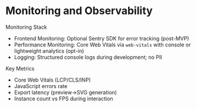 # Monitoring and Observability

Monitoring Stack
- Frontend Monitoring: Optional Sentry SDK for error tracking (post-MVP)
- Performance Monitoring: Core Web Vitals via `web-vitals` with console or lightweight analytics (opt-in)
- Logging: Structured console logs during development; no PII

Key Metrics
- Core Web Vitals (LCP/CLS/INP)
- JavaScript errors rate
- Export latency (preview→SVG generation)
- Instance count vs FPS during interaction
